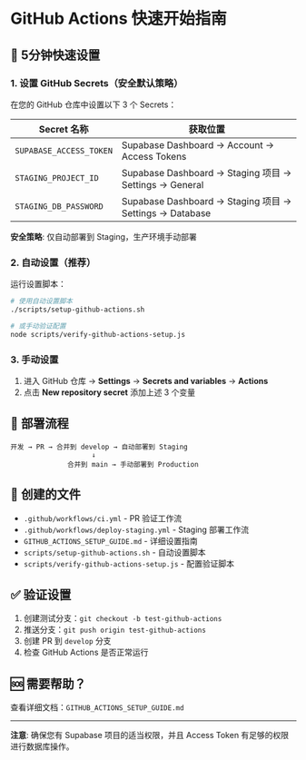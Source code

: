 # GitHub Actions 快速开始指南

## 🚀 5分钟快速设置

### 1. 设置 GitHub Secrets（安全默认策略）

在您的 GitHub 仓库中设置以下 3 个 Secrets：

| Secret 名称             | 获取位置                                                |
| ----------------------- | ------------------------------------------------------- |
| `SUPABASE_ACCESS_TOKEN` | Supabase Dashboard → Account → Access Tokens            |
| `STAGING_PROJECT_ID`    | Supabase Dashboard → Staging 项目 → Settings → General  |
| `STAGING_DB_PASSWORD`   | Supabase Dashboard → Staging 项目 → Settings → Database |

**安全策略**: 仅自动部署到 Staging，生产环境手动部署

### 2. 自动设置（推荐）

运行设置脚本：

```bash
# 使用自动设置脚本
./scripts/setup-github-actions.sh

# 或手动验证配置
node scripts/verify-github-actions-setup.js
```

### 3. 手动设置

1. 进入 GitHub 仓库 → **Settings** → **Secrets and variables** → **Actions**
2. 点击 **New repository secret** 添加上述 3 个变量

## 🔄 部署流程

```
开发 → PR → 合并到 develop → 自动部署到 Staging
                    ↓
              合并到 main → 手动部署到 Production
```

## 📁 创建的文件

- `.github/workflows/ci.yml` - PR 验证工作流
- `.github/workflows/deploy-staging.yml` - Staging 部署工作流
- `GITHUB_ACTIONS_SETUP_GUIDE.md` - 详细设置指南
- `scripts/setup-github-actions.sh` - 自动设置脚本
- `scripts/verify-github-actions-setup.js` - 配置验证脚本

## ✅ 验证设置

1. 创建测试分支：`git checkout -b test-github-actions`
2. 推送分支：`git push origin test-github-actions`
3. 创建 PR 到 `develop` 分支
4. 检查 GitHub Actions 是否正常运行

## 🆘 需要帮助？

查看详细文档：`GITHUB_ACTIONS_SETUP_GUIDE.md`

---

**注意**: 确保您有 Supabase 项目的适当权限，并且 Access Token 有足够的权限进行数据库操作。
